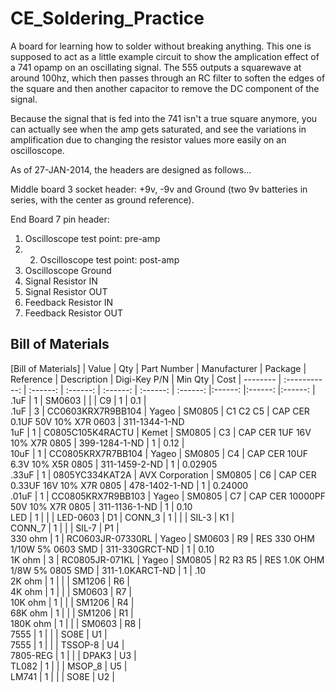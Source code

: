CE_Soldering_Practice
=====================

A board for learning how to solder without breaking anything.  This one is supposed to act as a little example circuit to show the amplication effect of a 741 opamp on an oscillating signal.  The 555 outputs a squarewave at around 100hz, which then passes through an RC filter to soften the edges of the square and then another capacitor to remove the DC component of the signal.

Because the signal that is fed into the 741 isn't a true square anymore, you can actually see when the amp gets saturated, and see the variations in amplification due to changing the resistor values more easily on an oscilloscope.

As of 27-JAN-2014, the headers are designed as follows...

Middle board 3 socket header: +9v, -9v and Ground (two 9v batteries in series, with the center as ground reference).

End Board 7 pin header: 
1. Oscilloscope test point: pre-amp
2. 2. Oscilloscope test point: post-amp
3. Oscilloscope Ground
4. Signal Resistor IN 
5. Signal Resistor OUT 
6. Feedback Resistor IN 
7. Feedback Resistor OUT 

## Bill of Materials


[Bill of Materials]
| Value |  Qty | Part Number | Manufacturer  |  Package | Reference | Description |  Digi-Key P/N  |  Min Qty | Cost  |
-------- | :-----------:     | :------:  | :------:  | :------:  | :------:  | :------:  |:------:  |:------:  |:------:  |
.1uF  |  1      |     SM0603 | | | C9    |      1 |  0.1  |   
.1uF   | 3  | CC0603KRX7R9BB104  | Yageo  | SM0805 | C1 C2 C5  |  CAP CER 0.1UF 50V 10% X7R 0603 | 311-1344-1-ND               
1uF | 1 |  C0805C105K4RACTU   | Kemet  | SM0805 |  C3 |  CAP CER 1UF 16V 10% X7R 0805  |  399-1284-1-ND |  1 |  0.12  |        
10uF  |  1   |   CC0805KRX7R7BB104 | Yageo |      SM0805 | C4    | CAP CER 10UF 6.3V 10% X5R 0805 | 311-1459-2-ND | 1 | 0.02905                      
.33uF  | 1    | 0805YC334KAT2A |  AVX Corporation   |     SM0805 | C6    | CAP CER 0.33UF 16V 10% X7R 0805 | 478-1402-1-ND | 1 | 0.24000                   
.01uF  | 1    | CC0805KRX7R9BB103 |  Yageo   |     SM0805 | C7   | CAP CER 10000PF 50V 10% X7R 0805 | 311-1136-1-ND | 1 | 0.10                       
LED | 1 |  |   |  LED-0603  |  D1  | 
CONN_3 | 1    | |     |     SIL-3  | K1    |                    
CONN_7 | 1    | |     |     SIL-7  | P1    |                    
330 ohm | 1    |  RC0603JR-07330RL   |   Yageo   |      SM0603 | R9    | RES 330 OHM 1/10W 5% 0603 SMD | 311-330GRCT-ND | 1 | 0.10                     
1K ohm  | 3   | RC0805JR-071KL |  Yageo    |      SM0805 | R2 R3 R5    | RES 1.0K OHM 1/8W 5% 0805 SMD | 311-1.0KARCT-ND | 1 | .10                       
2K ohm  | 1    | |    |      SM1206 | R6   |                     
4K ohm  | 1    | |    |     SM0603 | R7    |                    
10K ohm | 1    | |    |      SM1206 | R4    |                    
68K ohm | 1    | |    |      SM1206 | R1     |                   
180K ohm |   1  | |    |        SM0603 | R8     |                   
7555   | 1     | |     |    SO8E  |  U1      |                  
7555   | 1    | |      |    TSSOP-8 | U4    |                    
7805-REG  |  1  | |    |        DPAK3 |  U3   |                     
TL082  | 1    | |      |    MSOP_8 | U5     |                   
LM741  | 1     | |     |    SO8E   | U2    |                    